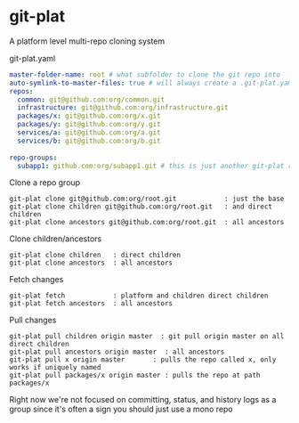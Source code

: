 # git-plat
A platform level multi-repo cloning system

git-plat.yaml
```yaml
master-folder-name: root # what subfolder to clone the git repo into
auto-symlink-to-master-files: true # will always create a .git-plat.yaml symlink
repos: 
  common: git@github.com:org/common.git
  infrastructure: git@github.com:org/infrastructure.git
  packages/x: git@github.com:org/x.git
  packages/y: git@github.com:org/y.git
  services/a: git@github.com:org/a.git
  services/b: git@github.com:org/b.git
  
repo-groups:
  subapp1: github.com:org/subapp1.git # this is just another git-plat repo
```


Clone a repo group
```
git-plat clone git@github.com:org/root.git            : just the base
git-plat clone children git@github.com:org/root.git   : and direct children 
git-plat clone ancestors git@github.com:org/root.git  : all ancestors
```

Clone children/ancestors
```
git-plat clone children   : direct children 
git-plat clone ancestors  : all ancestors
```

Fetch changes
```
git-plat fetch            : platform and children direct children 
git-plat fetch ancestors  : all ancestors
```

Pull changes
```
git-plat pull children origin master  : git pull origin master on all direct children
git-plat pull ancestors origin master  : all ancestors
git-plat pull x origin master       : pulls the repo called x, only works if uniquely named
git-plat pull packages/x origin master : pulls the repo at path packages/x 
```

Right now we're not focused on committing, status, and history logs as a group since it's often a sign you should just use a mono repo
